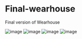 # Final-wearhouse
Final version of Wearhouse

![image](https://user-images.githubusercontent.com/81351757/148491502-d7da9d9e-e8e7-4d52-a8b7-1dfdb98599e2.png)
![image](https://user-images.githubusercontent.com/81351757/148493562-d3357d40-d134-4945-b1a5-0d4e91b12d11.png)
![image](https://user-images.githubusercontent.com/81351757/148493552-6846c74f-c8da-49c7-ba8d-7228c53fedba.png)
![image](https://user-images.githubusercontent.com/81351757/148491804-cdbe8bf2-2ed7-422f-9fec-a8f2dd080e55.png)



